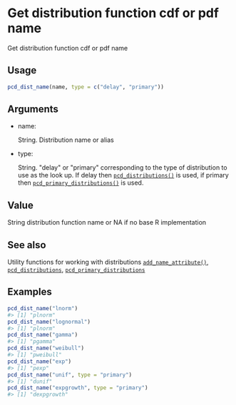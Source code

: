 # Get distribution function cdf or pdf name

Get distribution function cdf or pdf name

## Usage

``` r
pcd_dist_name(name, type = c("delay", "primary"))
```

## Arguments

- name:

  String. Distribution name or alias

- type:

  String. "delay" or "primary" corresponding to the type of distribution
  to use as the look up. If delay then
  [`pcd_distributions()`](https://primarycensored.epinowcast.org/reference/pcd_distributions.md)
  is used, if primary then
  [`pcd_primary_distributions()`](https://primarycensored.epinowcast.org/reference/pcd_primary_distributions.md)
  is used.

## Value

String distribution function name or NA if no base R implementation

## See also

Utility functions for working with distributions
[`add_name_attribute()`](https://primarycensored.epinowcast.org/reference/add_name_attribute.md),
[`pcd_distributions`](https://primarycensored.epinowcast.org/reference/pcd_distributions.md),
[`pcd_primary_distributions`](https://primarycensored.epinowcast.org/reference/pcd_primary_distributions.md)

## Examples

``` r
pcd_dist_name("lnorm")
#> [1] "plnorm"
pcd_dist_name("lognormal")
#> [1] "plnorm"
pcd_dist_name("gamma")
#> [1] "pgamma"
pcd_dist_name("weibull")
#> [1] "pweibull"
pcd_dist_name("exp")
#> [1] "pexp"
pcd_dist_name("unif", type = "primary")
#> [1] "dunif"
pcd_dist_name("expgrowth", type = "primary")
#> [1] "dexpgrowth"
```
